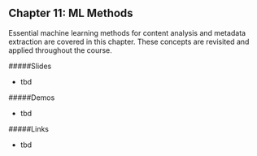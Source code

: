 ## Chapter 11: ML Methods
Essential machine learning methods for content analysis and metadata extraction are covered in this chapter. These concepts are revisited and applied throughout the course.

#####Slides
- tbd

#####Demos
- tbd

#####Links
- tbd
